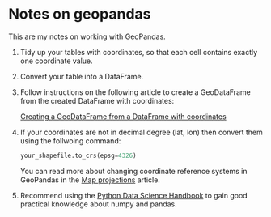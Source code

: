 # Notes on geopandas

This are my notes on working with GeoPandas.

1. Tidy up your tables with coordinates, so that each cell contains exactly one coordinate value.

2. Convert your table into a DataFrame.

3. Follow instructions on the following article to create a GeoDataFrame from the created DataFrame with coordinates:

   [Creating a GeoDataFrame from a DataFrame with coordinates](https://geopandas.readthedocs.io/en/latest/gallery/create_geopandas_from_pandas.html)

4. If your coordinates are not in decimal degree (lat, lon) then convert them using the follwoing command:

   ```python
   your_shapefile.to_crs(epsg=4326)
   ```

   You can read more about changing coordinate reference systems in GeoPandas in the [Map projections](https://automating-gis-processes.github.io/CSC18/lessons/L2/projections.html) article.

5. Recommend using the [Python Data Science Handbook](https://jakevdp.github.io/PythonDataScienceHandbook/index.html) to gain good practical knowledge about numpy and pandas. 

   